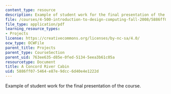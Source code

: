 ```yaml
---
content_type: resource
description: Example of student work for the final presentation of the course.
file: /courses/4-500-introduction-to-design-computing-fall-2008/5886ff075464e87e9dcc6d40e4e1222d_final_8.pdf
file_type: application/pdf
learning_resource_types:
- Projects
license: https://creativecommons.org/licenses/by-nc-sa/4.0/
ocw_type: OCWFile
parent_title: Projects
parent_type: CourseSection
parent_uid: 763ee635-d85e-0fed-5134-5eea3b61c05a
resourcetype: Document
title: A Concord River Cabin
uid: 5886ff07-5464-e87e-9dcc-6d40e4e1222d
---
```

Example of student work for the final presentation of the course.